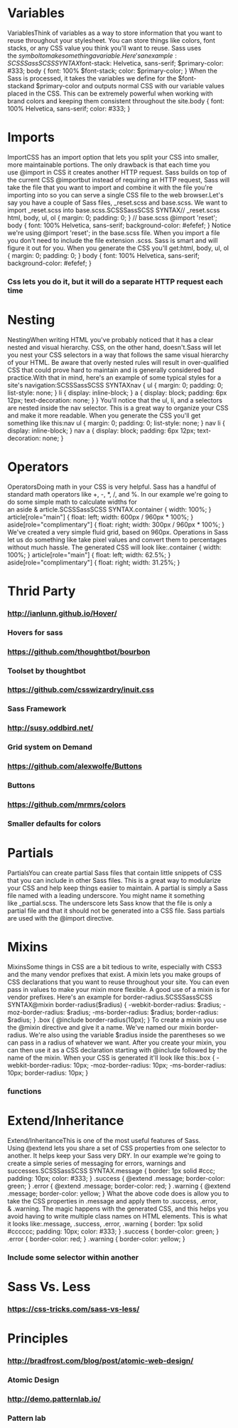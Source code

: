 # Variables
VariablesThink of variables as a way to store information that you want to reuse throughout your stylesheet. You can store things like colors, font stacks, or any CSS value you think you'll want to reuse. Sass uses the $ symbol to make something a variable. Here's an example:SCSSSassSCSS SYNTAX$font-stack: Helvetica, sans-serif; $primary-color: #333; body { font: 100% $font-stack; color: $primary-color; } When the Sass is processed, it takes the variables we define for the $font-stackand $primary-color and outputs normal CSS with our variable values placed in the CSS. This can be extremely powerful when working with brand colors and keeping them consistent throughout the site.body { font: 100% Helvetica, sans-serif; color: #333; }
# Imports
ImportCSS has an import option that lets you split your CSS into smaller, more maintainable portions. The only drawback is that each time you use @import in CSS it creates another HTTP request. Sass builds on top of the current CSS @importbut instead of requiring an HTTP request, Sass will take the file that you want to import and combine it with the file you're importing into so you can serve a single CSS file to the web browser.Let's say you have a couple of Sass files, _reset.scss and base.scss. We want to import _reset.scss into base.scss.SCSSSassSCSS SYNTAX// _reset.scss html, body, ul, ol { margin: 0; padding: 0; } // base.scss @import 'reset'; body { font: 100% Helvetica, sans-serif; background-color: #efefef; } Notice we're using @import 'reset'; in the base.scss file. When you import a file you don't need to include the file extension .scss. Sass is smart and will figure it out for you. When you generate the CSS you'll get:html, body, ul, ol { margin: 0; padding: 0; } body { font: 100% Helvetica, sans-serif; background-color: #efefef; }
### Css lets you do it, but it will do a separate HTTP request each time
# Nesting
NestingWhen writing HTML you've probably noticed that it has a clear nested and visual hierarchy. CSS, on the other hand, doesn't.Sass will let you nest your CSS selectors in a way that follows the same visual hierarchy of your HTML. Be aware that overly nested rules will result in over-qualified CSS that could prove hard to maintain and is generally considered bad practice.With that in mind, here's an example of some typical styles for a site's navigation:SCSSSassSCSS SYNTAXnav { ul { margin: 0; padding: 0; list-style: none; } li { display: inline-block; } a { display: block; padding: 6px 12px; text-decoration: none; } } You'll notice that the ul, li, and a selectors are nested inside the nav selector. This is a great way to organize your CSS and make it more readable. When you generate the CSS you'll get something like this:nav ul { margin: 0; padding: 0; list-style: none; } nav li { display: inline-block; } nav a { display: block; padding: 6px 12px; text-decoration: none; }
# Operators
OperatorsDoing math in your CSS is very helpful. Sass has a handful of standard math operators like +, -, *, /, and %. In our example we're going to do some simple math to calculate widths for an aside & article.SCSSSassSCSS SYNTAX.container { width: 100%; } article[role="main"] { float: left; width: 600px / 960px * 100%; } aside[role="complimentary"] { float: right; width: 300px / 960px * 100%; } We've created a very simple fluid grid, based on 960px. Operations in Sass let us do something like take pixel values and convert them to percentages without much hassle. The generated CSS will look like:.container { width: 100%; } article[role="main"] { float: left; width: 62.5%; } aside[role="complimentary"] { float: right; width: 31.25%; }
# Thrid Party
### http://ianlunn.github.io/Hover/
### Hovers for sass
### https://github.com/thoughtbot/bourbon
### Toolset by thoughtbot
### https://github.com/csswizardry/inuit.css
### Sass Framework
### http://susy.oddbird.net/
### Grid system on Demand
### https://github.com/alexwolfe/Buttons
### Buttons
### https://github.com/mrmrs/colors
### Smaller defaults for colors
# Partials
PartialsYou can create partial Sass files that contain little snippets of CSS that you can include in other Sass files. This is a great way to modularize your CSS and help keep things easier to maintain. A partial is simply a Sass file named with a leading underscore. You might name it something like _partial.scss. The underscore lets Sass know that the file is only a partial file and that it should not be generated into a CSS file. Sass partials are used with the @import directive.
# Mixins
MixinsSome things in CSS are a bit tedious to write, especially with CSS3 and the many vendor prefixes that exist. A mixin lets you make groups of CSS declarations that you want to reuse throughout your site. You can even pass in values to make your mixin more flexible. A good use of a mixin is for vendor prefixes. Here's an example for border-radius.SCSSSassSCSS SYNTAX@mixin border-radius($radius) { -webkit-border-radius: $radius; -moz-border-radius: $radius; -ms-border-radius: $radius; border-radius: $radius; } .box { @include border-radius(10px); } To create a mixin you use the @mixin directive and give it a name. We've named our mixin border-radius. We're also using the variable $radius inside the parentheses so we can pass in a radius of whatever we want. After you create your mixin, you can then use it as a CSS declaration starting with @include followed by the name of the mixin. When your CSS is generated it'll look like this:.box { -webkit-border-radius: 10px; -moz-border-radius: 10px; -ms-border-radius: 10px; border-radius: 10px; }
### functions
# Extend/Inheritance
Extend/InheritanceThis is one of the most useful features of Sass. Using @extend lets you share a set of CSS properties from one selector to another. It helps keep your Sass very DRY. In our example we're going to create a simple series of messaging for errors, warnings and successes.SCSSSassSCSS SYNTAX.message { border: 1px solid #ccc; padding: 10px; color: #333; } .success { @extend .message; border-color: green; } .error { @extend .message; border-color: red; } .warning { @extend .message; border-color: yellow; } What the above code does is allow you to take the CSS properties in .message and apply them to .success, .error, & .warning. The magic happens with the generated CSS, and this helps you avoid having to write multiple class names on HTML elements. This is what it looks like:.message, .success, .error, .warning { border: 1px solid #cccccc; padding: 10px; color: #333; } .success { border-color: green; } .error { border-color: red; } .warning { border-color: yellow; }
### Include some selector within another
# Sass Vs. Less
### https://css-tricks.com/sass-vs-less/
# Principles
### http://bradfrost.com/blog/post/atomic-web-design/
### Atomic Design
### http://demo.patternlab.io/
### Pattern lab
